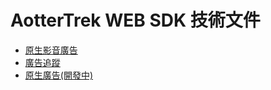 # AotterTrek WEB SDK 技術文件

- [原生影音廣告](docs/nativeVideoAd.md)
- [廣告追蹤](docs/tkadn.md)
- [原生廣告(開發中)](docs/customize.md)
